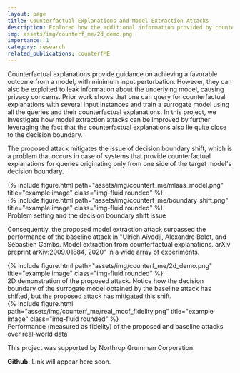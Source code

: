 ```yaml
---
layout: page
title: Counterfactual Explanations and Model Extraction Attacks
description: Explored how the additional information provided by counterfactual explanations can be exploited by an adversary in-order to improve model extraction attacks
img: assets/img/counterf_me/2d_demo.png
importance: 1
category: research
related_publications: counterfME
---
```


Counterfactual explanations provide guidance on achieving a favorable outcome from a model, with minimum input perturbation. However, they can also be exploited to leak information about the underlying model, causing privacy concerns. Prior work shows that one can query for counterfactual explanations with several input instances and train a surrogate model using all the queries and their counterfactual explanations. In this project, we investigate how model extraction attacks can be improved by further leveraging the fact that the counterfactual explanations also lie quite close to the decision boundary.

The proposed attack mitigates the issue of decision boundary shift, which is a problem that occurs in case of systems that provide counterfactual explanations for queries originating only from one side of the target model's decision boundary.
<div class="row">
    <div class="col-sm-8 mx-auto d-block mt-3 mt-md-0">
        {% include figure.html path="assets/img/counterf_me/mlaas_model.png" title="example image" class="img-fluid rounded" %}
    </div>
    <div class="col-sm-8 mx-auto d-block mt-3 mt-md-0">
        {% include figure.html path="assets/img/counterf_me/boundary_shift.png" title="example image" class="img-fluid rounded" %}
    </div>
</div>
<div class="caption">
    Problem setting and the decision boundary shift issue
</div>

Consequently, the proposed model extraction attack surpassed the performance of the baseline attack in "Ulrich Aïvodji, Alexandre Bolot, and Sébastien Gambs. Model extraction from counterfactual explanations. arXiv preprint arXiv:2009.01884, 2020" in a wide array of experiments.
<div class="row">
    <div class="col-sm mx-auto d-block mt-3 mt-md-0">
        {% include figure.html path="assets/img/counterf_me/2d_demo.png" title="example image" class="img-fluid rounded" %}
    </div>
</div>
<div class="caption">
    2D demonstration of the proposed attack. Notice how the decision boundary of the surrogate model obtained by the baseline attack has shifted, but the proposed attack has mitigated this shift.
</div>

<div class="row">
    <div class="col-sm mx-auto d-block mt-3 mt-md-0">
        {% include figure.html path="assets/img/counterf_me/real_mccf_fidelity.png" title="example image" class="img-fluid rounded" %}
    </div>
</div>
<div class="caption">
    Performance (measured as fidelity) of the proposed and baseline attacks over real-world data
</div>

This project was supported by Northrop Grumman Corporation.

<b>Github:</b> Link will appear here soon.

